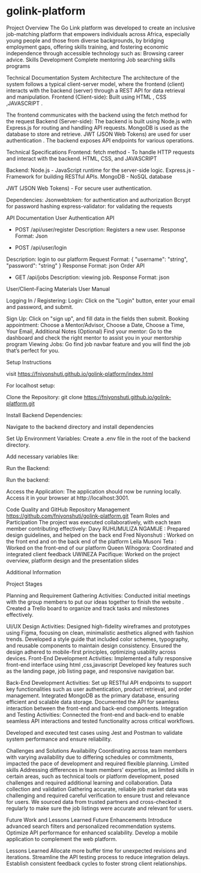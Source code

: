 # golink-platform


Project Overview
The Go Link platform was developed to create an inclusive job-matching platform that empowers individuals across Africa, especially young people and those from diverse backgrounds, by bridging employment gaps, offering skills training, and fostering economic independence through accessible technology such as:
Browsing career advice.
Skills Development
Complete mentoring
Job searching skills programs




Technical Documentation
System Architecture
The architecture of the system follows a typical client-server model, where the frontend (client) interacts with the backend (server) through a REST API for data retrieval and manipulation.
Frontend (Client-side):
Built using HTML , CSS ,JAVASCRIPT .

The frontend communicates with the backend using the fetch method for the request 
   Backend (Server-side):
The backend is built using Node.js with Express.js for routing and handling API requests.
MongoDB is used as the database to store and retrieve.
JWT (JSON Web Tokens) are used for user authentication .
The backend exposes API endpoints for various operations.




Technical Specifications
Frontend:
fetch method  - To handle HTTP requests and interact with the backend.
HTML, CSS, and JAVASCRIPT

Backend:
Node.js - JavaScript runtime for the server-side logic.
Express.js - Framework for building RESTful APIs.
MongoDB - NoSQL database 

JWT (JSON Web Tokens) - For secure user authentication.


Dependencies:
Jsonwebtoken: for authentication and authorization
Bcrypt for password hashing
express-validator: for validating the requests



API Documentation
User Authentication API

- POST /api/user/register Description: Registers a new user.
Response Format: Json

- POST /api/user/login

Description: login to our platform
  Request Format: { "username": "string", "password": "string" }
  Response Format: json
Order API

- GET /api/jobs
 Description: viewing job.   Response Format: json


User/Client-Facing Materials
User Manual

Logging In / Registering:
Login: Click on the "Login" button, enter your email and password, and submit.

Sign Up: Click on "sign up", and fill data in the fields  then submit.
Booking appointment:
Choose a Mentor/Advisor, Choose a Date, Choose a Time, Your Email, Additional Notes (Optional)
Find your mentor:
Go to the dashboard and check the right mentor to assist you in your mentorship program
Viewing Jobs:
Go find job navbar  feature and you will find the job that’s perfect for you.

Setup Instructions

visit  https://fniyonshuti.github.io/golink-platform/index.html

For localhost setup:

Clone the Repository:
                git clone   https://fniyonshuti.github.io/golink-platform.git


Install Backend Dependencies:

Navigate to the backend directory and install dependencies

Set Up Environment Variables:
Create a .env file in the root of the backend directory.

Add necessary variables like:

Run the Backend:




Run the backend:

Access the Application:
The application should now be running locally. Access it in your browser at
http://localhost:3001.

Code Quality and GitHub Repository Management
        https://github.com/fniyonshuti/golink-platform.git
Team Roles and Participation
The project was executed collaboratively, with each team member contributing effectively:
Davy RUHUMULIZA NGAMIJE : Prepared design guidelines, and helped on the back end
Fred Niyonshuti : Worked on the front end and on the back end of the platform
Leila Musoni Teta : Worked on the front-end of our platform
Queen Wihogora: Coordinated and integrated client feedback
UWINEZA Pacifique: Worked on the project overview, platform design and the presentation slides



Additional Information

Project Stages

Planning and Requirement Gathering
Activities:
Conducted initial meetings with the group members to put our ideas together to finish the website .
Created a Trello board to organize and track tasks and milestones effectively.

UI/UX Design
Activities:
Designed high-fidelity wireframes and prototypes using Figma, focusing on clean, minimalistic aesthetics aligned with fashion trends.
Developed a style guide that included color schemes, typography, and reusable components to maintain design consistency.
Ensured the design adhered to mobile-first principles, optimizing usability across devices.
Front-End Development
Activities:
Implemented a fully responsive front-end interface using html ,css,javascript 
Developed key features such as the landing page, job  listing page, and responsive navigation bar.

Back-End Development
Activities:
Set up RESTful API endpoints to support key functionalities such as user authentication, product retrieval, and order management.
Integrated MongoDB as the primary database, ensuring efficient and scalable data storage.
Documented the API for seamless interaction between the front-end and back-end components.
Integration and Testing
Activities:
Connected the front-end and back-end to enable seamless API interactions and tested functionality across critical workflows.

Developed and executed test cases using Jest and Postman to validate system performance and ensure reliability.



Challenges and Solutions
Availability 
Coordinating across team members with varying availability due to differing schedules or commitments, impacted the pace of development and required flexible planning.
Limited skills
Addressing differences in team members' expertise, as limited skills in certain areas, such as technical tools or platform development, posed challenges and required additional learning and collaboration.
Data collection and validation
Gathering accurate, reliable job market data was challenging and required careful verification to ensure trust and relevance for users. We sourced data from trusted partners and cross-checked it regularly to make sure the job listings were accurate and relevant for users.

Future Work and Lessons Learned
Future Enhancements
Introduce advanced search filters and personalized recommendation systems.
Optimize API performance for enhanced scalability.
Develop a mobile application to complement the web platform.

Lessons Learned
Allocate more buffer time for unexpected revisions and iterations.
Streamline the API testing process to reduce integration delays.
Establish consistent feedback cycles to foster strong client relationships.

